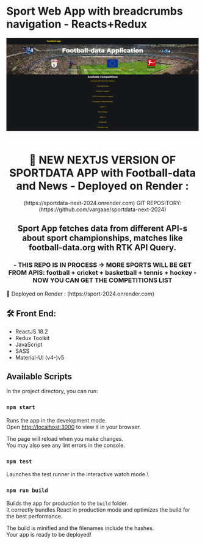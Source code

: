 # Sport Web App with breadcrumbs navigation - Reacts+Redux

<div align="center">
  <img alt="Application image" src="https://github.com/vargaae/football-bg/blob/main/public/footballapp.png" />
</div>
<br>
<h1 align="center"> 🚀 NEW NEXTJS VERSION OF SPORTDATA APP with Football-data and News - Deployed on Render : </h1>
<p align="center"> (https://sportdata-next-2024.onrender.com)
 GIT REPOSITORY: (https://github.com/vargaae/sportdata-next-2024)</p>
 
<h2 align="center">
Sport App fetches data from different API-s about sport championships, matches like football-data.org with RTK API Query.</h2>
<h3 align="center">  - THIS REPO IS IN PROCESS -> MORE SPORTS WILL BE GET FROM APIS: football + cricket + basketball + tennis + hockey
  - NOW YOU CAN GET THE COMPETITIONS LIST
</h3>
 🚀 Deployed on Render : 
 (https://sport-2024.onrender.com)
 
## 🛠 Front End: 
- ReactJS 18.2
- Redux Toolkit
- JavaScript
- SASS
- Material-UI (v4-)v5

## Available Scripts

In the project directory, you can run:

### `npm start`

Runs the app in the development mode.\
Open [http://localhost:3000](http://localhost:3000) to view it in your browser.

The page will reload when you make changes.\
You may also see any lint errors in the console.

### `npm test`

Launches the test runner in the interactive watch mode.\

### `npm run build`

Builds the app for production to the `build` folder.\
It correctly bundles React in production mode and optimizes the build for the best performance.

The build is minified and the filenames include the hashes.\
Your app is ready to be deployed!
